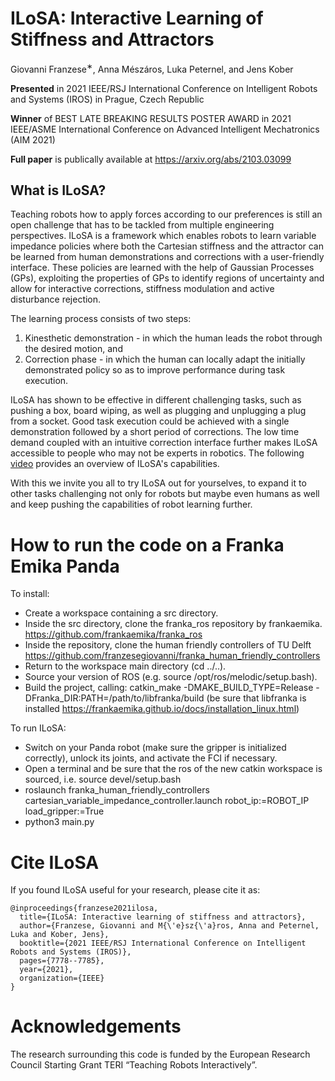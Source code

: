 # ILoSA: Interactive Learning of Stiffness and Attractors
Giovanni Franzese<sup>∗</sup>, Anna Mészáros, Luka Peternel, and Jens Kober

**Presented** in 2021 IEEE/RSJ International Conference on Intelligent Robots and Systems (IROS) in Prague, Czech Republic 

**Winner** of BEST LATE BREAKING RESULTS POSTER AWARD in 2021 IEEE/ASME International Conference on Advanced Intelligent Mechatronics (AIM 2021)

**Full paper** is publically available at https://arxiv.org/abs/2103.03099

## What is ILoSA? 

Teaching robots how to apply forces according to our preferences is still an open challenge that has to be tackled from multiple engineering perspectives.
ILoSA is a framework which enables robots to learn variable impedance policies where both the Cartesian stiffness and the attractor can be learned from human demonstrations and corrections with a user-friendly interface. These policies are learned with the help of Gaussian Processes (GPs), exploiting the properties of GPs to identify regions of uncertainty and allow for interactive corrections, stiffness modulation and active disturbance rejection.

The learning process consists of two steps:
1. Kinesthetic demonstration - in which the human leads the robot through the desired motion, and
2. Correction phase - in which the human can locally adapt the initially demonstrated policy so as to improve performance during task execution.

ILoSA has shown to be effective in different challenging tasks, such as pushing a box, board wiping, as well as plugging and unplugging a plug from a socket. Good task execution could be achieved with a single demonstration followed by a short period of corrections. The low time demand coupled with an intuitive correction interface further makes ILoSA accessible to people who may not be experts in robotics. The following [video](https://www.youtube.com/watch?v=MAG-kFGztws) provides an overview of ILoSA's capabilities. 

With this we invite you all to try ILoSA out for yourselves, to expand it to other tasks challenging not only for robots but maybe even humans as well and keep pushing the capabilities of robot learning further.


# How to run the code on a Franka Emika Panda
To install:
- Create a workspace containing a src directory.
- Inside the src directory, clone the franka_ros repository by frankaemika. https://github.com/frankaemika/franka_ros
- Inside the repository, clone the human friendly controllers of TU Delft https://github.com/franzesegiovanni/franka_human_friendly_controllers
- Return to the workspace main directory (cd ../..).
- Source your version of ROS (e.g. source /opt/ros/melodic/setup.bash).
- Build the project, calling: catkin_make -DMAKE_BUILD_TYPE=Release -DFranka_DIR:PATH=/path/to/libfranka/build (be sure that libfranka is installed https://frankaemika.github.io/docs/installation_linux.html)

To run ILoSA:
- Switch on your Panda robot (make sure the gripper is initialized correctly), unlock its joints, and activate the FCI if necessary.
- Open a terminal and be sure that the ros of the new catkin workspace is sourced, i.e. source devel/setup.bash
- roslaunch franka_human_friendly_controllers cartesian_variable_impedance_controller.launch robot_ip:=ROBOT_IP load_gripper:=True
- python3 main.py

# Cite ILoSA
If you found ILoSA useful for your research, please cite it as:

```
@inproceedings{franzese2021ilosa,
  title={ILoSA: Interactive learning of stiffness and attractors},
  author={Franzese, Giovanni and M{\'e}sz{\'a}ros, Anna and Peternel, Luka and Kober, Jens},
  booktitle={2021 IEEE/RSJ International Conference on Intelligent Robots and Systems (IROS)},
  pages={7778--7785},
  year={2021},
  organization={IEEE}
}
```

# Acknowledgements
The research surrounding this code is funded by the European Research Council Starting Grant TERI “Teaching Robots Interactively”.
